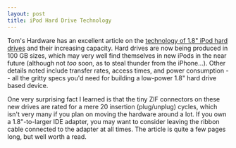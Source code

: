 ```yaml
---
layout: post
title: iPod Hard Drive Technology
---
```

Tom's Hardware has an excellent article on the [technology of 1.8" iPod hard drives](http://www.tomshardware.com/2007/05/22/1-8_hard_drives_hit_100_gb/index.html) and their increasing capacity. Hard drives are now being produced in 100 GB sizes, which may very well find themselves in new iPods in the near future (although not _too_ soon, as to steal thunder from the iPhone...). Other details noted include transfer rates, access times, and power consumption -- all the gritty specs you'd need for building a low-power 1.8" hard drive based device.

One very surprising fact I learned is that the tiny ZIF connectors on these new drives are rated for a mere 20 insertion (plug/unplug) cycles, which isn't very many if you plan on moving the hardware around a lot. If you own a 1.8"-to-larger IDE adapter, you may want to consider leaving the ribbon cable connected to the adapter at all times. The article is quite a few pages long, but well worth a read.
